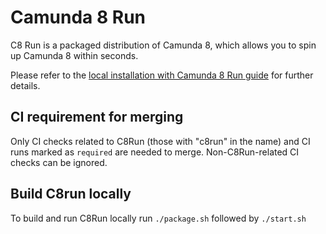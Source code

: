 # Camunda 8 Run

C8 Run is a packaged distribution of Camunda 8, which allows you to spin up Camunda 8 within seconds.

Please refer to the [local installation with Camunda 8 Run guide](https://docs.camunda.io/docs/next/self-managed/setup/deploy/local/c8run/) for further details.

## CI requirement for merging

Only CI checks related to C8Run (those with "c8run" in the name) and CI runs marked as `required` are needed to merge. Non-C8Run-related CI checks can be ignored.

## Build C8run locally

To build and run C8Run locally run `./package.sh` followed by `./start.sh`

